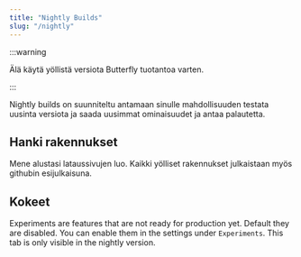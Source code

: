 ```yaml
---
title: "Nightly Builds"
slug: "/nightly"
---
```


:::warning

Älä käytä yöllistä versiota Butterfly tuotantoa varten.

:::

Nightly builds on suunniteltu antamaan sinulle mahdollisuuden testata uusinta versiota ja saada uusimmat ominaisuudet ja antaa palautetta.

## Hanki rakennukset

Mene alustasi lataussivujen luo. Kaikki yölliset rakennukset julkaistaan myös githubin esijulkaisuna.

## Kokeet

Experiments are features that are not ready for production yet. Default they are disabled. You can enable them in the settings under `Experiments`. This tab is only visible in the nightly version.
